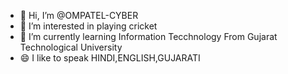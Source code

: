 - 👋 Hi, I’m @OMPATEL-CYBER
- 👀 I’m interested in playing cricket 
- 🌱 I’m currently learning Information Tecchnology From Gujarat Technological University
- 😄 I like to speak HINDI,ENGLISH,GUJARATI

<!---
OMPATEL-CYBER/OMPATEL-CYBER is a ✨ special ✨ repository because its `README.md` (this file) appears on your GitHub profile.
You can click the Preview link to take a look at your changes.
--->
